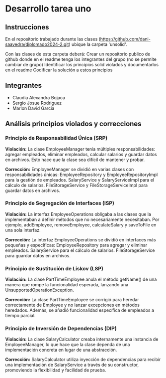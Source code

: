 # Desarrollo tarea uno

## Instrucciones

En el repositorio trabajado durante las clases (https://github.com/dani-saavedra/diplomado2024-2.git) ubique la carpeta 'unsolid'.

Con las clases de esta carpeta deberá:
Crear un repositorio publico de github donde en el readme tenga los integrantes del grupo (no se permite cambiar de grupo)
Identificar los principios solid violados y documentarlos en el readme
Codificar la solución a estos principios

## Integrantes

- Claudia Alexandra Bojaca
- Sergio Josue Rodriguez
- Marlon David Garcia

## Análisis principios violados y correcciones

### Principio de Responsabilidad Única (SRP)

**Violación:**
La clase EmployeeManager tenía múltiples responsabilidades: agregar empleados, eliminar empleados, calcular salarios y guardar datos en archivos. Esto hace que la clase sea difícil de mantener y probar.

**Corrección:**
EmployeeManager se dividió en varias clases con responsabilidades únicas:
EmployeeRepository y EmployeeRepositoryImpl para la gestión de empleados.
SalaryService y SalaryServiceImpl para el cálculo de salarios.
FileStorageService y FileStorageServiceImpl para guardar datos en archivos.

### Principio de Segregación de Interfaces (ISP)

**Violación:**
La interfaz EmployeeOperations obligaba a las clases que la implementaban a definir métodos que no necesariamente necesitaban. Por ejemplo, addEmployee, removeEmployee, calculateSalary y saveToFile en una sola interfaz.

**Corrección:**
La interfaz EmployeeOperations se dividió en interfaces más pequeñas y específicas:
EmployeeRepository para agregar y eliminar empleados.
SalaryService para el cálculo de salarios.
FileStorageService para guardar datos en archivos.

### Principio de Sustitución de Liskov (LSP)

**Violación:**
La clase PartTimeEmployee anula el método getName() de una manera que rompe la funcionalidad esperada, lanzando una UnsupportedOperationException.

**Corrección:**
La clase PartTimeEmployee se corrigió para heredar correctamente de Employee y no lanzar excepciones en métodos heredados. Además, se añadió funcionalidad específica de empleados a tiempo parcial.


### Principio de Inversión de Dependencias (DIP)

**Violación:**
La clase SalaryCalculator creaba internamente una instancia de EmployeeManager, lo que hace que la clase dependa de una implementación concreta en lugar de una abstracción.

**Corrección:**
SalaryCalculator utiliza inyección de dependencias para recibir una implementación de SalaryService a través de su constructor, promoviendo la flexibilidad y facilidad de prueba.